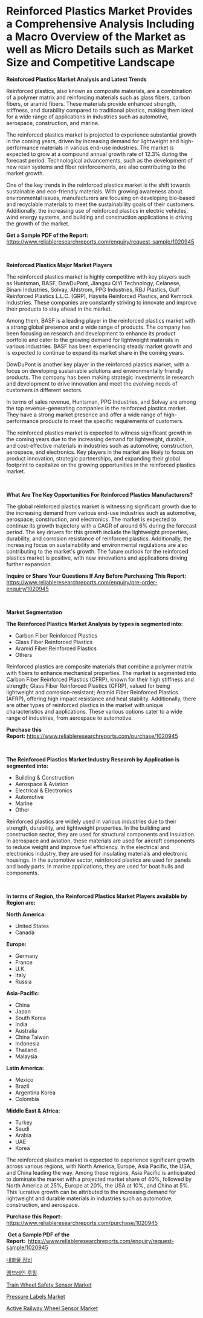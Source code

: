 <p><h1>Reinforced Plastics Market Provides a Comprehensive Analysis Including a Macro Overview of the Market as well as Micro Details such as Market Size and Competitive Landscape</h1></p><p><strong>Reinforced Plastics Market Analysis and Latest Trends</strong></p>
<p><p>Reinforced plastics, also known as composite materials, are a combination of a polymer matrix and reinforcing materials such as glass fibers, carbon fibers, or aramid fibers. These materials provide enhanced strength, stiffness, and durability compared to traditional plastics, making them ideal for a wide range of applications in industries such as automotive, aerospace, construction, and marine.</p><p>The reinforced plastics market is projected to experience substantial growth in the coming years, driven by increasing demand for lightweight and high-performance materials in various end-use industries. The market is expected to grow at a compound annual growth rate of 12.3% during the forecast period. Technological advancements, such as the development of new resin systems and fiber reinforcements, are also contributing to the market growth.</p><p>One of the key trends in the reinforced plastics market is the shift towards sustainable and eco-friendly materials. With growing awareness about environmental issues, manufacturers are focusing on developing bio-based and recyclable materials to meet the sustainability goals of their customers. Additionally, the increasing use of reinforced plastics in electric vehicles, wind energy systems, and building and construction applications is driving the growth of the market.</p></p>
<p><strong>Get a Sample PDF of the Report:&nbsp;</strong> <a href="https://www.reliableresearchreports.com/enquiry/request-sample/1020945">https://www.reliableresearchreports.com/enquiry/request-sample/1020945</a></p>
<p>&nbsp;</p>
<p><strong>Reinforced Plastics Major Market Players</strong></p>
<p><p>The reinforced plastics market is highly competitive with key players such as Huntsman, BASF, DowDuPont, Jiangsu QIYI Technology, Celanese, Binani Industries, Solvay, Ahlstrom, PPG Industries, RBJ Plastics, Gulf Reinforced Plastics L.L.C. (GRP), Haysite Reinforced Plastics, and Kemrock Industries. These companies are constantly striving to innovate and improve their products to stay ahead in the market.</p><p>Among them, BASF is a leading player in the reinforced plastics market with a strong global presence and a wide range of products. The company has been focusing on research and development to enhance its product portfolio and cater to the growing demand for lightweight materials in various industries. BASF has been experiencing steady market growth and is expected to continue to expand its market share in the coming years.</p><p>DowDuPont is another key player in the reinforced plastics market, with a focus on developing sustainable solutions and environmentally friendly products. The company has been making strategic investments in research and development to drive innovation and meet the evolving needs of customers in different sectors.</p><p>In terms of sales revenue, Huntsman, PPG Industries, and Solvay are among the top revenue-generating companies in the reinforced plastics market. They have a strong market presence and offer a wide range of high-performance products to meet the specific requirements of customers.</p><p>The reinforced plastics market is expected to witness significant growth in the coming years due to the increasing demand for lightweight, durable, and cost-effective materials in industries such as automotive, construction, aerospace, and electronics. Key players in the market are likely to focus on product innovation, strategic partnerships, and expanding their global footprint to capitalize on the growing opportunities in the reinforced plastics market.</p></p>
<p>&nbsp;</p>
<p><strong>What Are The Key Opportunities For Reinforced Plastics Manufacturers?</strong></p>
<p><p>The global reinforced plastics market is witnessing significant growth due to the increasing demand from various end-use industries such as automotive, aerospace, construction, and electronics. The market is expected to continue its growth trajectory with a CAGR of around 6% during the forecast period. The key drivers for this growth include the lightweight properties, durability, and corrosion resistance of reinforced plastics. Additionally, the increasing focus on sustainability and environmental regulations are also contributing to the market's growth. The future outlook for the reinforced plastics market is positive, with new innovations and applications driving further expansion.</p></p>
<p><strong>Inquire or Share Your Questions If Any Before Purchasing This Report:</strong> <a href="https://www.reliableresearchreports.com/enquiry/pre-order-enquiry/1020945">https://www.reliableresearchreports.com/enquiry/pre-order-enquiry/1020945</a></p>
<p>&nbsp;</p>
<p><strong>Market Segmentation</strong></p>
<p><strong>The Reinforced Plastics Market Analysis by types is segmented into:</strong></p>
<p><ul><li>Carbon Fiber Reinforced Plastics</li><li>Glass Fiber Reinforced Plastics</li><li>Aramid Fiber Reinforced Plastics</li><li>Others</li></ul></p>
<p><p>Reinforced plastics are composite materials that combine a polymer matrix with fibers to enhance mechanical properties. The market is segmented into Carbon Fiber Reinforced Plastics (CFRP), known for their high stiffness and strength; Glass Fiber Reinforced Plastics (GFRP), valued for being lightweight and corrosion-resistant; Aramid Fiber Reinforced Plastics (AFRP), offering high impact resistance and heat stability. Additionally, there are other types of reinforced plastics in the market with unique characteristics and applications. These various options cater to a wide range of industries, from aerospace to automotive.</p></p>
<p><strong>Purchase this Report:&nbsp;</strong><a href="https://www.reliableresearchreports.com/purchase/1020945">https://www.reliableresearchreports.com/purchase/1020945</a></p>
<p>&nbsp;</p>
<p><strong>The Reinforced Plastics Market Industry Research by Application is segmented into:</strong></p>
<p><ul><li>Building & Construction</li><li>Aerospace & Aviation</li><li>Electrical & Electronics</li><li>Automotive</li><li>Marine</li><li>Other</li></ul></p>
<p><p>Reinforced plastics are widely used in various industries due to their strength, durability, and lightweight properties. In the building and construction sector, they are used for structural components and insulation. In aerospace and aviation, these materials are used for aircraft components to reduce weight and improve fuel efficiency. In the electrical and electronics industry, they are used for insulating materials and electronic housings. In the automotive sector, reinforced plastics are used for panels and body parts. In marine applications, they are used for boat hulls and components.</p></p>
<p>&nbsp;</p>
<p><strong>In terms of Region, the Reinforced Plastics Market Players available by Region are:</strong></p>
<p>
    <p> <strong> North America: </strong>
        <ul>
            <li>United States</li>
            <li>Canada</li>
        </ul>
        </p> 
    <p> <strong> Europe: </strong>
        <ul>
            <li>Germany</li>
            <li>France</li>
            <li>U.K.</li>
            <li>Italy</li>
            <li>Russia</li>
        </ul>
        </p> 
    <p> <strong> Asia-Pacific: </strong>
        <ul>
            <li>China</li>
            <li>Japan</li>
            <li>South Korea</li>
            <li>India</li>
            <li>Australia</li>
            <li>China Taiwan</li>
            <li>Indonesia</li>
            <li>Thailand</li>
            <li>Malaysia</li>
        </ul>
        </p> 
    <p> <strong> Latin America: </strong>
        <ul>
            <li>Mexico</li>
            <li>Brazil</li>
            <li>Argentina Korea</li>
            <li>Colombia</li>
        </ul>
        </p> 
    <p> <strong> Middle East & Africa: </strong>
        <ul>
            <li>Turkey</li>
            <li>Saudi</li>
            <li>Arabia</li>
            <li>UAE</li>
            <li>Korea</li>
        </ul>
    </p>
    </p>
<p><p>The reinforced plastics market is expected to experience significant growth across various regions, with North America, Europe, Asia Pacific, the USA, and China leading the way. Among these regions, Asia Pacific is anticipated to dominate the market with a projected market share of 40%, followed by North America at 25%, Europe at 20%, the USA at 10%, and China at 5%. This lucrative growth can be attributed to the increasing demand for lightweight and durable materials in industries such as automotive, construction, and aerospace.</p></p>
<p><strong>Purchase this Report: </strong><a href="https://www.reliableresearchreports.com/purchase/1020945">https://www.reliableresearchreports.com/purchase/1020945</a></p>
<p>&nbsp;<strong>Get a Sample PDF of the Report:&nbsp;&nbsp;</strong><a href="https://www.reliableresearchreports.com/enquiry/request-sample/1020945">https://www.reliableresearchreports.com/enquiry/request-sample/1020945</a></p>
<p><strong></strong></p>
<p><p><a href="https://github.com/vsn7qpua81q/Market-Research-Report-List-1/blob/main/9347721190985.md">내화물 장비</a></p><p><a href="https://github.com/trmesnao7959541/Market-Research-Report-List-1/blob/main/7332796190984.md">멤브레인 루핑</a></p><p><a href="https://issuu.com/reportprime-2/docs/train-wheel-safety-sensor-market-size-2030.pptx">Train Wheel Safety Sensor Market</a></p><p><a href="https://github.com/sonuprakash1/Market-Research-Report-List-1/blob/main/pressure-labels-market.md">Pressure Labels Market</a></p><p><a href="https://issuu.com/reportprime-2/docs/active-railway-wheel-sensor-market-size-2030.pptx">Active Railway Wheel Sensor Market</a></p></p>